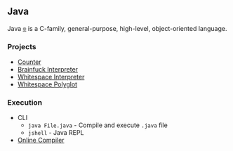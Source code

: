 ## Java

Java <sub><sup>[🌐](https://en.wikipedia.org/wiki/Java_(programming_language) 'Wikipedia')</sup></sub> is a C-family, general-purpose, high-level, object-oriented language.

### Projects

- [Counter](counter/)
- [Brainfuck Interpreter](brainfuck-interpreter/)
- [Whitespace Interpreter](whitespace-interpreter/)
- [Whitespace Polyglot](whitespace-polyglot/)

### Execution

- CLI
  - `java File.java` - Compile and execute `.java` file
  - `jshell` - Java REPL
- [Online Compiler](https://www.jdoodle.com/online-java-compiler/)
